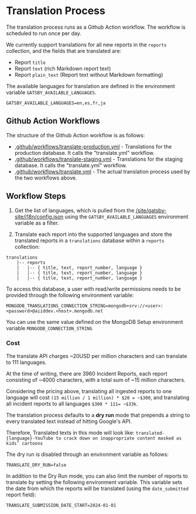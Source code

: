 # Translation Process

The translation process runs as a Github Action workflow. The workflow is scheduled to run once per day.

We currently support translations for all new reports in the `reports` collection, and the fields that are translated are:
- Report `title`
- Report `text` (rich Markdown report text)
- Report `plain_text` (Report text without Markdown formatting)

The available languages for translation are defined in the environment variable `GATSBY_AVAILABLE_LANGUAGES`.
```
GATSBY_AVAILABLE_LANGUAGES=en,es,fr,ja
```

## Github Action Workflows

The structure of the Github Action workflow is as follows:

- [.github/workflows/translate-production.yml](/.github/workflows/translate-production.yml) - Translations for the production database. It calls the "translate.yml" workflow.
- [.github/workflows/translate-staging.yml](/.github/workflows/translate-staging.yml) - Translations for the staging database. It calls the "translate.yml" workflow.
- [.github/workflows/translate.yml](/.github/workflows/translate.yml) - The actual translation process used by the two workflows above.

## Workflow Steps

1. Get the list of languages, which is pulled from the [/site/gatsby-site/i18n/config.json](/site/gatsby-site/i18n/config.json) using the `GATSBY_AVAILABLE_LANGUAGES` environment variable as a filter.

2. Translate each report into the supported languages and store the translated reports in a `translations` database within a `reports` collection:
```
translations 
    |-- reports
    |   |-- { title, text, report_number, language }
    |   |-- { title, text, report_number, language }
    |   |-- { title, text, report_number, language }
```
To access this database, a user with read/write permissions needs to be provided through the following environment variable:

```
MONGODB_TRANSLATIONS_CONNECTION_STRING=mongodb+srv://<user>:<password>@aiiddev.<host>.mongodb.net
```

You can use the same value defined on the MongoDB Setup environment variable ```MONGODB_CONNECTION_STRING```

### Cost

The translate API charges ~20USD per million characters and can translate to 111 languages.

At the time of writing, there are 3960 Incident Reports, each report consisting of ~4000 characters, with a total sum of ~15 million characters.

Considering the pricing above, translating all ingested reports to one language will cost `(15 million / 1 million) * $20 = ~$300`, and translating all incident reports to all languages `$300 * 111= ~$33k`.

The translation process defaults to a **dry run** mode that prepends a string to every translated text instead of hitting Google's API.

Therefore, Translated texts in this mode will look like: `translated-{language}-YouTube to crack down on inappropriate content masked as kids’ cartoons`

The dry run is disabled through an environment variable as follows:

```
TRANSLATE_DRY_RUN=false
```

In addition to the Dry Run mode, you can also limit the number of reports to translate by setting the following environment variable. This variable sets the date from which the reports will be translated (using the `date_submitted` report field):

```
TRANSLATE_SUBMISSION_DATE_START=2024-01-01
```

